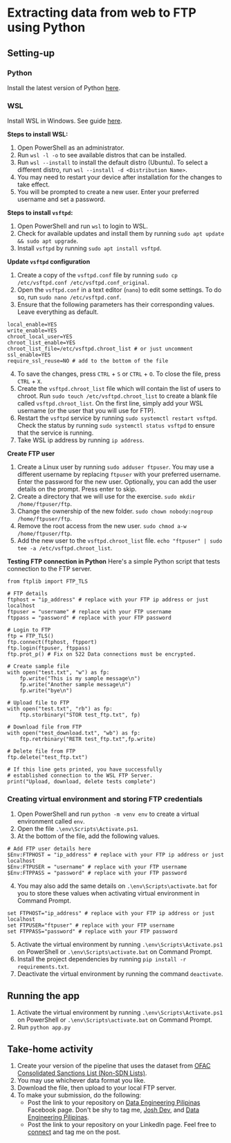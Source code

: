 # Extracting data from web to FTP using Python

## Setting-up 

### Python
Install the latest version of Python [here](https://www.python.org/).

### WSL
Install WSL in Windows. See guide [here](https://learn.microsoft.com/en-us/windows/wsl/install).

**Steps to install WSL:**
1. Open PowerShell as an administrator.
2. Run `wsl -l -o` to see available distros that can be installed.
3. Run `wsl --install` to install the default distro (Ubuntu). To select a different distro, run `wsl --install -d <Distribution Name>`.
4. You may need to restart your device after installation for the changes to take effect.
5. You will be prompted to create a new user. Enter your preferred username and set a password.

**Steps to install `vsftpd`:**
1. Open PowerShell and run `wsl` to login to WSL.
2. Check for available updates and install them by running `sudo apt update && sudo apt upgrade`.
3. Install `vsftpd` by running `sudo apt install vsftpd`.

**Update `vsftpd` configuration**
1. Create a copy of the `vsftpd.conf` file by running `sudo cp /etc/vsftpd.conf /etc/vsftpd.conf_original`. 
2. Open the `vsftpd.conf` in a text editor (`nano`) to edit some settings. To do so, run `sudo nano /etc/vsftpd.conf`. 
3. Ensure that the following parameters has their corresponding values. Leave everything as default.
```
local_enable=YES
write_enable=YES
chroot_local_user=YES
chroot_list_enable=YES
chroot_list_file=/etc/vsftpd.chroot_list # or just uncomment 
ssl_enable=YES
require_ssl_reuse=NO # add to the bottom of the file
```
4. To save the changes, press `CTRL` + `S` or `CTRL` + `O`. To close the file, press `CTRL` + `X`.
5. Create the `vsftpd.chroot_list` file which will contain the list of users to chroot. Run `sudo touch /etc/vsftpd.chroot_list` to create a blank file called `vsftpd.chroot_list`. On the first line, simply add your WSL username (or the user that you will use for FTP).  
6. Restart the `vsftpd` service by running `sudo systemctl restart vsftpd`. Check the status by running `sudo systemctl status vsftpd` to ensure that the service is running.
7. Take WSL ip address by running `ip address`.

**Create FTP user**
1. Create a Linux user by running `sudo adduser ftpuser`. You may use a different username by replacing `ftpuser` with your preferred username. Enter the password for the new user. Optionally, you can add the user details on the prompt. Press enter to skip.
2. Create a directory that we will use for the exercise. `sudo mkdir /home/ftpuser/ftp`. 
3. Change the ownership of the new folder. `sudo chown nobody:nogroup /home/ftpuser/ftp`.
4. Remove the root access from the new user. `sudo chmod a-w /home/ftpuser/ftp`.
5. Add the new user to the `vsftpd.chroot_list` file. `echo "ftpuser" | sudo tee -a /etc/vsftpd.chroot_list`.

**Testing FTP connection in Python**
Here's a simple Python script that tests connection to the FTP server.
```
from ftplib import FTP_TLS

# FTP details
ftphost = "ip_address" # replace with your FTP ip address or just localhost
ftpuser = "username" # replace with your FTP username
ftppass = "password" # replace with your FTP password

# Login to FTP
ftp = FTP_TLS()
ftp.connect(ftphost, ftpport)
ftp.login(ftpuser, ftppass)
ftp.prot_p() # Fix on 522 Data connections must be encrypted.

# Create sample file
with open("test.txt", "w") as fp:
    fp.write("This is my sample message\n")
    fp.write("Another sample message\n")
    fp.write("bye\n")

# Upload file to FTP 
with open("test.txt", "rb") as fp:
    ftp.storbinary("STOR test_ftp.txt", fp)

# Download file from FTP 
with open("test_download.txt", "wb") as fp:
    ftp.retrbinary("RETR test_ftp.txt",fp.write)

# Delete file from FTP
ftp.delete("test_ftp.txt")

# If this line gets printed, you have successfully 
# established connection to the WSL FTP Server. 
print("Upload, download, delete tests complete")
```

### Creating virtual environment and storing FTP credentials 
1. Open PowerShell and run `python -m venv env` to create a virtual environment called `env`.
2. Open the file `.\env\Scripts\Activate.ps1`.
3. At the bottom of the file, add the following values.
```
# Add FTP user details here
$Env:FTPHOST = "ip_address" # replace with your FTP ip address or just localhost
$Env:FTPUSER = "username" # replace with your FTP username
$Env:FTPPASS = "password" # replace with your FTP password
```
4. You may also add the same details on `.\env\Scripts\activate.bat` for you to store these values when activating virtual environment in Command Prompt.
```
set FTPHOST="ip_address" # replace with your FTP ip address or just localhost
set FTPUSER="ftpuser" # replace with your FTP username
set FTPPASS="password" # replace with your FTP password
```
5. Activate the virtual environment by running `.\env\Scripts\Activate.ps1` on PowerShell or `.\env\Scripts\activate.bat` on Command Prompt.
6. Install the project dependencies by running `pip install -r requirements.txt`.
7. Deactivate the virtual environment by running the command `deactivate`.

## Running the app
1. Activate the virtual environment by running `.\env\Scripts\Activate.ps1` on PowerShell or `.\env\Scripts\activate.bat` on Command Prompt.
2. Run `python app.py`

## Take-home activity
1. Create your version of the pipeline that uses the dataset from [OFAC Consolidated Sanctions List (Non-SDN Lists)](https://ofac.treasury.gov/consolidated-sanctions-list-non-sdn-lists).
2. You may use whichever data format you like. 
3. Download the file, then upload to your local FTP server. 
4. To make your submission, do the following:
   - Post the link to your repository on [Data Engineering Pilipinas](https://www.facebook.com/groups/1225639754738756) Facebook page. Don't be shy to tag me, [Josh Dev](https://www.facebook.com/profile.php?id=100087019650476), and [Data Engineering Pilipinas](https://www.facebook.com/DataEngineeringPilipinas).
   - Post the link to your repository on your LinkedIn page. Feel free to [connect](https://www.linkedin.com/in/josh-valdeleon-2a8984150/) and tag me on the post.
